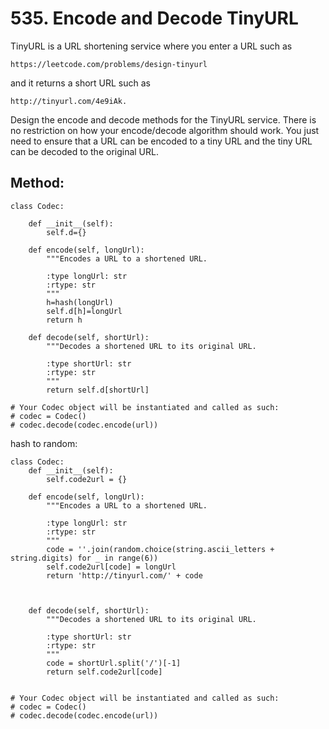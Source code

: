 # 535. Encode and Decode TinyURL

TinyURL is a URL shortening service where you enter a URL such as 

    https://leetcode.com/problems/design-tinyurl 
    
and it returns a short URL such as 

    http://tinyurl.com/4e9iAk.

Design the encode and decode methods for the TinyURL service. There is no restriction on how your encode/decode algorithm should work. You just need to ensure that a URL can be encoded to a tiny URL and the tiny URL can be decoded to the original URL.

## Method:

    class Codec:
    
        def __init__(self):
            self.d={}
            
        def encode(self, longUrl):
            """Encodes a URL to a shortened URL.
            
            :type longUrl: str
            :rtype: str
            """
            h=hash(longUrl)
            self.d[h]=longUrl
            return h
    
        def decode(self, shortUrl):
            """Decodes a shortened URL to its original URL.
            
            :type shortUrl: str
            :rtype: str
            """
            return self.d[shortUrl]
    
    # Your Codec object will be instantiated and called as such:
    # codec = Codec()
    # codec.decode(codec.encode(url))
    
hash to random:

    class Codec:
        def __init__(self):
            self.code2url = {}
    
        def encode(self, longUrl):
            """Encodes a URL to a shortened URL.
            
            :type longUrl: str
            :rtype: str
            """
            code = ''.join(random.choice(string.ascii_letters + string.digits) for _ in range(6))
            self.code2url[code] = longUrl
            return 'http://tinyurl.com/' + code
                    
                
    
        def decode(self, shortUrl):
            """Decodes a shortened URL to its original URL.
            
            :type shortUrl: str
            :rtype: str
            """
            code = shortUrl.split('/')[-1]
            return self.code2url[code]
    
    
    # Your Codec object will be instantiated and called as such:
    # codec = Codec()
    # codec.decode(codec.encode(url))